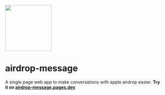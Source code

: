<img src="./www/assets/apple-icon-512x512.png" width="150px"></img>
# airdrop-message
A single page web app to make conversations with apple airdrop easier. 
**Try it on [airdrop-message.pages.dev](https://airdrop-message.pages.dev/)**

